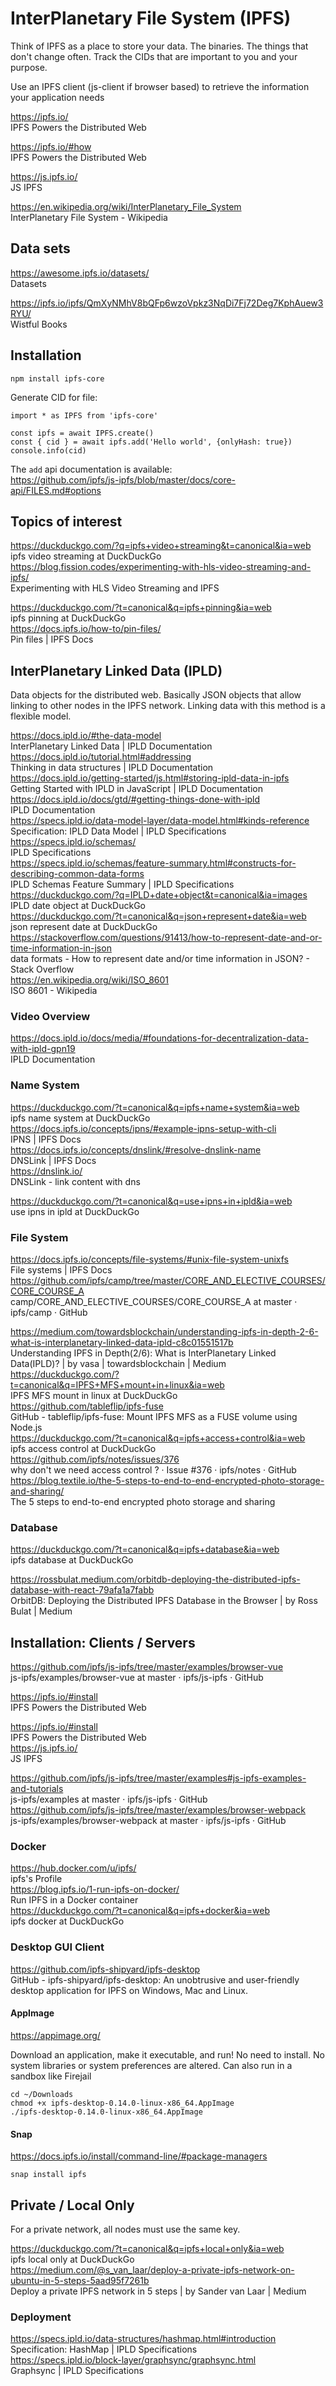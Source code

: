 # InterPlanetary File System (IPFS)

Think of IPFS as a place to store your data. The binaries. The things that don't change often. Track the CIDs that are important to you and your purpose. 

Use an IPFS client (js-client if browser based) to retrieve the information your application needs


https://ipfs.io/  
IPFS Powers the Distributed Web  
  
https://ipfs.io/#how  
IPFS Powers the Distributed Web  
  
https://js.ipfs.io/  
JS IPFS  
  
https://en.wikipedia.org/wiki/InterPlanetary_File_System  
InterPlanetary File System - Wikipedia  

## Data sets

https://awesome.ipfs.io/datasets/  
Datasets  

https://ipfs.io/ipfs/QmXyNMhV8bQFp6wzoVpkz3NqDi7Fj72Deg7KphAuew3RYU/  
Wistful Books  

## Installation

```
npm install ipfs-core
```

Generate CID for file:

```
import * as IPFS from 'ipfs-core'

const ipfs = await IPFS.create()
const { cid } = await ipfs.add('Hello world', {onlyHash: true})
console.info(cid)
```

The `add` api documentation is available:  
https://github.com/ipfs/js-ipfs/blob/master/docs/core-api/FILES.md#options  

## Topics of interest

https://duckduckgo.com/?q=ipfs+video+streaming&t=canonical&ia=web  
ipfs video streaming at DuckDuckGo  
https://blog.fission.codes/experimenting-with-hls-video-streaming-and-ipfs/  
Experimenting with HLS Video Streaming and IPFS  

https://duckduckgo.com/?t=canonical&q=ipfs+pinning&ia=web  
ipfs pinning at DuckDuckGo  
https://docs.ipfs.io/how-to/pin-files/  
Pin files | IPFS Docs  




## InterPlanetary Linked Data (IPLD)

Data objects for the distributed web. Basically JSON objects that allow linking to other nodes in the IPFS network. Linking data with this method is a flexible model.

https://docs.ipld.io/#the-data-model  
InterPlanetary Linked Data | IPLD Documentation  
https://docs.ipld.io/tutorial.html#addressing  
Thinking in data structures | IPLD Documentation  
https://docs.ipld.io/getting-started/js.html#storing-ipld-data-in-ipfs  
Getting Started with IPLD in JavaScript | IPLD Documentation  
https://docs.ipld.io/docs/gtd/#getting-things-done-with-ipld  
IPLD Documentation  
https://specs.ipld.io/data-model-layer/data-model.html#kinds-reference  
Specification: IPLD Data Model | IPLD Specifications  
https://specs.ipld.io/schemas/  
IPLD Specifications  
https://specs.ipld.io/schemas/feature-summary.html#constructs-for-describing-common-data-forms  
IPLD Schemas Feature Summary | IPLD Specifications  
https://duckduckgo.com/?q=IPLD+date+object&t=canonical&ia=images  
IPLD date object at DuckDuckGo  
https://duckduckgo.com/?t=canonical&q=json+represent+date&ia=web  
json represent date at DuckDuckGo  
https://stackoverflow.com/questions/91413/how-to-represent-date-and-or-time-information-in-json  
data formats - How to represent date and/or time information in JSON? - Stack Overflow  
https://en.wikipedia.org/wiki/ISO_8601  
ISO 8601 - Wikipedia  

### Video Overview

https://docs.ipld.io/docs/media/#foundations-for-decentralization-data-with-ipld-gpn19  
IPLD Documentation  

### Name System

https://duckduckgo.com/?t=canonical&q=ipfs+name+system&ia=web  
ipfs name system at DuckDuckGo  
https://docs.ipfs.io/concepts/ipns/#example-ipns-setup-with-cli  
IPNS | IPFS Docs  
https://docs.ipfs.io/concepts/dnslink/#resolve-dnslink-name  
DNSLink | IPFS Docs  
https://dnslink.io/  
DNSLink - link content with dns  
  
https://duckduckgo.com/?t=canonical&q=use+ipns+in+ipld&ia=web  
use ipns in ipld at DuckDuckGo  

### File System

https://docs.ipfs.io/concepts/file-systems/#unix-file-system-unixfs  
File systems | IPFS Docs  
https://github.com/ipfs/camp/tree/master/CORE_AND_ELECTIVE_COURSES/CORE_COURSE_A  
camp/CORE_AND_ELECTIVE_COURSES/CORE_COURSE_A at master · ipfs/camp · GitHub  

https://medium.com/towardsblockchain/understanding-ipfs-in-depth-2-6-what-is-interplanetary-linked-data-ipld-c8c01551517b  
Understanding IPFS in Depth(2/6): What is InterPlanetary Linked Data(IPLD)? | by vasa | towardsblockchain | Medium  
https://duckduckgo.com/?t=canonical&q=IPFS+MFS+mount+in+linux&ia=web  
IPFS MFS mount in linux at DuckDuckGo  
https://github.com/tableflip/ipfs-fuse  
GitHub - tableflip/ipfs-fuse: Mount IPFS MFS as a FUSE volume using Node.js  
https://duckduckgo.com/?t=canonical&q=ipfs+access+control&ia=web  
ipfs access control at DuckDuckGo  
https://github.com/ipfs/notes/issues/376  
why don't we need access control ? · Issue #376 · ipfs/notes · GitHub  
https://blog.textile.io/the-5-steps-to-end-to-end-encrypted-photo-storage-and-sharing/  
The 5 steps to end-to-end encrypted photo storage and sharing  
  
### Database 

https://duckduckgo.com/?t=canonical&q=ipfs+database&ia=web  
ipfs database at DuckDuckGo  

https://rossbulat.medium.com/orbitdb-deploying-the-distributed-ipfs-database-with-react-79afa1a7fabb  
OrbitDB: Deploying the Distributed IPFS Database in the Browser | by Ross Bulat | Medium  





## Installation: Clients / Servers

https://github.com/ipfs/js-ipfs/tree/master/examples/browser-vue  
js-ipfs/examples/browser-vue at master · ipfs/js-ipfs · GitHub  

https://ipfs.io/#install  
IPFS Powers the Distributed Web  

https://ipfs.io/#install  
IPFS Powers the Distributed Web  
https://js.ipfs.io/  
JS IPFS  

https://github.com/ipfs/js-ipfs/tree/master/examples#js-ipfs-examples-and-tutorials  
js-ipfs/examples at master · ipfs/js-ipfs · GitHub  
https://github.com/ipfs/js-ipfs/tree/master/examples/browser-webpack  
js-ipfs/examples/browser-webpack at master · ipfs/js-ipfs · GitHub  


### Docker

https://hub.docker.com/u/ipfs/  
ipfs's Profile  
https://blog.ipfs.io/1-run-ipfs-on-docker/  
Run IPFS in a Docker container  
https://duckduckgo.com/?t=canonical&q=ipfs+docker&ia=web  
ipfs docker at DuckDuckGo  


### Desktop GUI Client

https://github.com/ipfs-shipyard/ipfs-desktop  
GitHub - ipfs-shipyard/ipfs-desktop: An unobtrusive and user-friendly desktop application for IPFS on Windows, Mac and Linux.  

#### AppImage

https://appimage.org/

Download an application, make it executable, and run! No need to install. No system libraries or system preferences are altered. Can also run in a sandbox like Firejail

```
cd ~/Downloads
chmod +x ipfs-desktop-0.14.0-linux-x86_64.AppImage
./ipfs-desktop-0.14.0-linux-x86_64.AppImage
```

#### Snap

https://docs.ipfs.io/install/command-line/#package-managers

```
snap install ipfs
```

## Private / Local Only

For a private network, all nodes must use the same key.

https://duckduckgo.com/?t=canonical&q=ipfs+local+only&ia=web  
ipfs local only at DuckDuckGo  
https://medium.com/@s_van_laar/deploy-a-private-ipfs-network-on-ubuntu-in-5-steps-5aad95f7261b  
Deploy a private IPFS network in 5 steps | by Sander van Laar | Medium  


### Deployment

https://specs.ipld.io/data-structures/hashmap.html#introduction  
Specification: HashMap | IPLD Specifications  
https://specs.ipld.io/block-layer/graphsync/graphsync.html  
Graphsync | IPLD Specifications  




